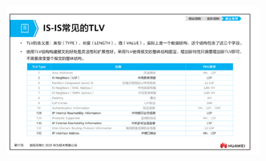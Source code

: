 ![68c80d2ef767c1ecdb0c92b028e680a7..png](7_8ENSP%E5%AE%9E%E9%AA%8C%E9%85%8D%E7%BD%AE/ISIS/isis/68c80d2ef767c1ecdb0c92b028e680a7..png)